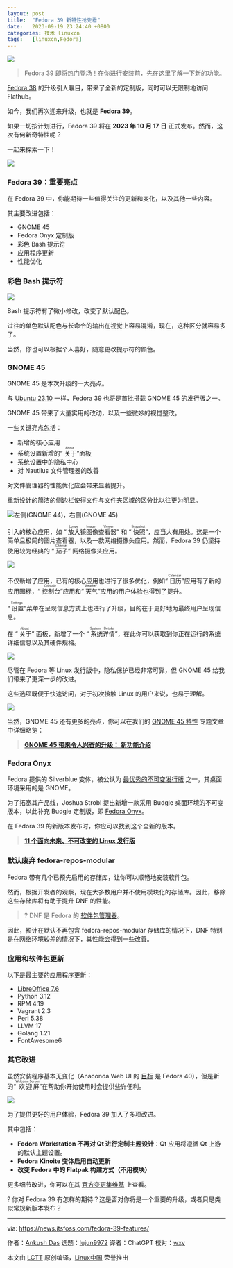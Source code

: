 ```yaml
---
layout: post
title:	"Fedora 39 新特性抢先看"
date:	2023-09-19 23:24:40 +0800 
categories:	技术 linuxcn 
tags:	[linuxcn,Fedora]
---
```



![](/Asserts/Images/album/202309/19/232440e647ygv46o4gychy.png)



> 
> Fedora 39 即将热门登场！在你进行安装前，先在这里了解一下新的功能。
> 
> 
> 


[Fedora 38](https://news.itsfoss.com/fedora-38/) 的升级引人瞩目，带来了全新的定制版，同时可以无限制地访问 Flathub。


如今，我们再次迎来升级，也就是 **Fedora 39**。


如果一切按计划进行，Fedora 39 将在 **2023 年 10 月 17 日** 正式发布。然而，这次有何新奇特性呢？


一起来探索一下！


![](/Asserts/Images/album/202309/19/232440zk4qlnyqe73m4p5d.jpg)


### Fedora 39：重要亮点


在 Fedora 39 中，你能期待一些值得关注的更新和变化，以及其他一些内容。


其主要改进包括：


* GNOME 45
* Fedora Onyx 定制版
* 彩色 Bash 提示符
* 应用程序更新
* 性能优化


### 彩色 Bash 提示符


![](/Asserts/Images/album/202309/19/232441dfzaptx6v7mmamn5.png)


Bash 提示符有了微小修改，改变了默认配色。


过往的单色默认配色与长命令的输出在视觉上容易混淆，现在，这种区分就容易多了。


当然，你也可以根据个人喜好，随意更改提示符的颜色。


### GNOME 45


GNOME 45 是本次升级的一大亮点。


与 [Ubuntu 23.10](https://news.itsfoss.com/ubuntu-23-10/) 一样，Fedora 39 也将是首批搭载 GNOME 45 的发行版之一。


GNOME 45 带来了大量实用的改动，以及一些微妙的视觉整改。


一些关键亮点包括：


* 新增的核心应用
* 系统设置新增的“<ruby> 关于 <rt>  About </rt></ruby>”面板
* 系统设置中的隐私中心
* 对 Nautilus 文件管理器的改善


对文件管理器的性能优化应会带来显著提升。


重新设计的简洁的侧边栏使得文件与文件夹区域的区分比以往更为明显。


![左侧(GNOME 44)，右侧(GNOME 45)](/Asserts/Images/album/202309/19/232441eqyb9hw0b9uymxz0.png)


引入的核心应用，如 “<ruby> 放大镜图像查看器 <rt>  Loupe Image Viewer </rt></ruby>” 和 “<ruby> 快照 <rt>  Snapshot </rt></ruby>”，应当大有用处。这是一个简单且极简的图片查看器，以及一款网络摄像头应用。然而，Fedora 39 仍坚持使用较为经典的 “<ruby> 茄子 <rt>  Cheese </rt></ruby>” 网络摄像头应用。


![](/Asserts/Images/album/202309/19/232441kbmggqn3q6rqq38b.png)


不仅新增了应用，已有的核心应用也进行了很多优化，例如“<ruby> 日历 <rt>  Calendar </rt></ruby>”应用有了新的应用图标，“<ruby> 控制台 <rt>  Console </rt></ruby>”应用和“<ruby> 天气 <rt>  Weather </rt></ruby>”应用的用户体验也得到了提升。


“<ruby> 设置 <rt>  Settings </rt></ruby>”菜单在呈现信息方式上也进行了升级，目的在于更好地为最终用户呈现信息。


在 “<ruby> 关于 <rt>  About </rt></ruby>” 面板，新增了一个 “<ruby> 系统详情 <rt>  System Details </rt></ruby>”，在此你可以获取到你正在运行的系统详细信息以及其硬件规格。


![](/Asserts/Images/album/202309/19/232441w5sg5325ivz5sh3s.jpg)


尽管在 Fedora 等 Linux 发行版中，隐私保护已经非常可靠，但 GNOME 45 给我们带来了更深一步的改进。


这些选项既便于快速访问，对于初次接触 Linux 的用户来说，也易于理解。


![](/Asserts/Images/album/202309/19/232442fi292t662eti6aea.png)


当然，GNOME 45 还有更多的亮点，你可以在我们的 [GNOME 45 特性](https://news.itsfoss.com/gnome-45/) 专题文章中详细略览：



> 
> **[GNOME 45 带来令人兴奋的升级： 新功能介绍](https://news.itsfoss.com/gnome-45/)**
> 
> 
> 


### Fedora Onyx


Fedora 提供的 Silverblue 变体，被公认为 [最优秀的不可变发行版](https://itsfoss.com/immutable-linux-distros/) 之一，其桌面环境采用的是 GNOME。


为了拓宽其产品线，Joshua Strobl 提出新增一款采用 Budgie 桌面环境的不可变版本，以此补充 Budgie 定制版，即 [Fedora Onyx](https://news.itsfoss.com/fedora-onyx-official/)。


在 Fedora 39 的新版本发布时，你应可以找到这个全新的版本。



> 
> **[11 个面向未来、不可改变的 Linux 发行版](https://itsfoss.com/immutable-linux-distros/)**
> 
> 
> 


### 默认废弃 fedora-repos-modular


Fedora 带有几个已预先启用的存储库，让你可以顺畅地安装软件包。


然而，根据开发者的观察，现在大多数用户并不使用模块化的存储库。因此，移除这些存储库将有助于提升 DNF 的性能。



> 
> ? DNF 是 Fedora 的 [软件包管理器](https://itsfoss.com/package-manager/)。
> 
> 
> 


因此，预计在默认不再包含 fedora-repos-modular 存储库的情况下，DNF 特别是在网络环境较差的情况下，其性能会得到一些改善。


### 应用和软件包更新


以下是最主要的应用程序更新：


* [LibreOffice 7.6](https://news.itsfoss.com/libreoffice-7-6/)
* Python 3.12
* RPM 4.19
* Vagrant 2.3
* Perl 5.38
* LLVM 17
* Golang 1.21
* FontAwesome6


### 其它改进


虽然安装程序基本无变化（Anaconda Web UI 的 [目标](https://fedoraproject.org/wiki/Changes/AnacondaWebUIforFedoraWorkstation) 是 Fedora 40），但是新的“<ruby> 欢迎屏 <rt>  Welcome Screen </rt></ruby>”在帮助你开始使用时会提供些许便利。


![](/Asserts/Images/album/202309/19/232442hunk13y5k23zrryu.jpg)


为了提供更好的用户体验，Fedora 39 加入了多项改进。


其中包括：


* **Fedora Workstation 不再对 Qt 进行定制主题设计**：Qt 应用将遵循 Qt 上游的默认主题设置。
* **Fedora Kinoite 变体启用自动更新**
* **改变 Fedora 中的 Flatpak 构建方式（不用模块）**


更多细节改进，你可以在其 [官方变更集维基](https://fedoraproject.org/wiki/Releases/39/ChangeSet) 上查看。


? 你对 Fedora 39 有怎样的期待？这是否对你将是一个重要的升级，或者只是类似常规新版本发布？




---


via: <https://news.itsfoss.com/fedora-39-features/>


作者：[Ankush Das](https://news.itsfoss.com/author/ankush/) 选题：[lujun9972](https://github.com/lujun9972) 译者：ChatGPT 校对：[wxy](https://github.com/wxy)


本文由 [LCTT](https://github.com/LCTT/TranslateProject) 原创编译，[Linux中国](https://linux.cn/) 荣誉推出
